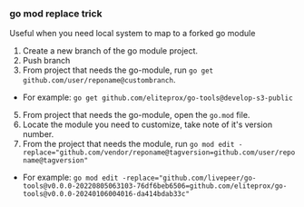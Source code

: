 
### go mod replace trick
Useful when you need local system to map to a forked go module

1. Create a new branch of the go module project.
2. Push branch
3. From project that needs the go-module, run `go get github.com/user/reponame@custombranch`.
 - For example: `go get github.com/eliteprox/go-tools@develop-s3-public`
5. From project that needs the go-module, open the `go.mod` file.
6. Locate the module you need to customize, take note of it's version number.
7. From the project that needs the module, run `go mod edit -replace="github.com/vendor/reponame@tagversion=github.com/user/reponame@tagversion"`
- For example: `go mod edit -replace="github.com/livepeer/go-tools@v0.0.0-20220805063103-76df6beb6506=github.com/eliteprox/go-tools@v0.0.0-20240106004016-da414bdab33c"`
